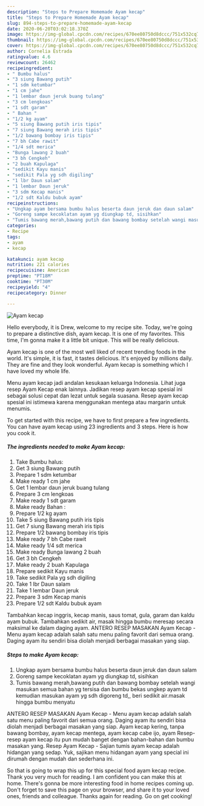 ```yaml
---
description: "Steps to Prepare Homemade Ayam kecap"
title: "Steps to Prepare Homemade Ayam kecap"
slug: 894-steps-to-prepare-homemade-ayam-kecap
date: 2020-06-20T03:02:18.370Z
image: https://img-global.cpcdn.com/recipes/670ee80750d8dccc/751x532cq70/ayam-kecap-foto-resep-utama.jpg
thumbnail: https://img-global.cpcdn.com/recipes/670ee80750d8dccc/751x532cq70/ayam-kecap-foto-resep-utama.jpg
cover: https://img-global.cpcdn.com/recipes/670ee80750d8dccc/751x532cq70/ayam-kecap-foto-resep-utama.jpg
author: Cornelia Estrada
ratingvalue: 4.6
reviewcount: 26462
recipeingredient:
- " Bumbu halus"
- "3 siung Bawang putih"
- "1 sdm ketumbar"
- "1 cm jahe"
- "1 lembar daun jeruk buang tulang"
- "3 cm lengkoas"
- "1 sdt garam"
- " Bahan "
- "1/2 kg ayam"
- "5 siung Bawang putih iris tipis"
- "7 siung Bawang merah iris tipis"
- "1/2 bawang bombay iris tipis"
- "7 bh Cabe rawit"
- "1/4 sdt merica"
- "Bunga lawang 2 buah"
- "3 bh Cengkeh"
- "2 buah Kapulaga"
- "sedikit Kayu manis"
- "sedikit Pala yg sdh digiling"
- "1 lbr Daun salam"
- "1 lembar Daun jeruk"
- "3 sdm Kecap manis"
- "1/2 sdt Kaldu bubuk ayam"
recipeinstructions:
- "Ungkap ayam bersama bumbu halus beserta daun jeruk dan daun salam"
- "Goreng sampe kecoklatan ayam yg diungkap td, sisihkan"
- "Tumis bawang merah,bawang putih dan bawang bombay setelah wangi masukan semua bahan yg tersisa dan bumbu bekas ungkep ayam td kemudian masukan ayam yg sdh digoreng td,, beri sedikit air.masak hingga bumbu menyatu"
categories:
- Recipe
tags:
- ayam
- kecap

katakunci: ayam kecap 
nutrition: 221 calories
recipecuisine: American
preptime: "PT18M"
cooktime: "PT30M"
recipeyield: "4"
recipecategory: Dinner

---
```



![Ayam kecap](https://img-global.cpcdn.com/recipes/670ee80750d8dccc/751x532cq70/ayam-kecap-foto-resep-utama.jpg)

Hello everybody, it is Drew, welcome to my recipe site. Today, we're going to prepare a distinctive dish, ayam kecap. It is one of my favorites. This time, I'm gonna make it a little bit unique. This will be really delicious.

Ayam kecap is one of the most well liked of recent trending foods in the world. It's simple, it is fast, it tastes delicious. It's enjoyed by millions daily. They are fine and they look wonderful. Ayam kecap is something which I have loved my whole life.

Menu ayam kecap jadi andalan kesukaan keluarga Indonesia. Lihat juga resep Ayam Kecap enak lainnya. Jadikan resep ayam kecap spesial ini sebagai solusi cepat dan lezat untuk segala suasana. Resep ayam kecap spesial ini istimewa karena menggunakan mentega atau margarin untuk menumis.


To get started with this recipe, we have to first prepare a few ingredients. You can have ayam kecap using 23 ingredients and 3 steps. Here is how you cook it.

<!--inarticleads1-->

##### The ingredients needed to make Ayam kecap:

1. Take  Bumbu halus:
1. Get 3 siung Bawang putih
1. Prepare 1 sdm ketumbar
1. Make ready 1 cm jahe
1. Get 1 lembar daun jeruk buang tulang
1. Prepare 3 cm lengkoas
1. Make ready 1 sdt garam
1. Make ready  Bahan :
1. Prepare 1/2 kg ayam
1. Take 5 siung Bawang putih iris tipis
1. Get 7 siung Bawang merah iris tipis
1. Prepare 1/2 bawang bombay iris tipis
1. Make ready 7 bh Cabe rawit
1. Make ready 1/4 sdt merica
1. Make ready Bunga lawang 2 buah
1. Get 3 bh Cengkeh
1. Make ready 2 buah Kapulaga
1. Prepare sedikit Kayu manis
1. Take sedikit Pala yg sdh digiling
1. Take 1 lbr Daun salam
1. Take 1 lembar Daun jeruk
1. Prepare 3 sdm Kecap manis
1. Prepare 1/2 sdt Kaldu bubuk ayam


Tambahkan kecap inggris, kecap manis, saus tomat, gula, garam dan kaldu ayam bubuk. Tambahkan sedikit air, masak hingga bumbu meresap secara maksimal ke dalam daging ayam. ANTERO RESEP MASAKAN Ayam Kecap - Menu ayam kecap adalah salah satu menu paling favorit dari semua orang. Daging ayam itu sendiri bisa diolah menjadi berbagai masakan yang siap. 

<!--inarticleads2-->

##### Steps to make Ayam kecap:

1. Ungkap ayam bersama bumbu halus beserta daun jeruk dan daun salam
1. Goreng sampe kecoklatan ayam yg diungkap td, sisihkan
1. Tumis bawang merah,bawang putih dan bawang bombay setelah wangi masukan semua bahan yg tersisa dan bumbu bekas ungkep ayam td kemudian masukan ayam yg sdh digoreng td,, beri sedikit air.masak hingga bumbu menyatu


ANTERO RESEP MASAKAN Ayam Kecap - Menu ayam kecap adalah salah satu menu paling favorit dari semua orang. Daging ayam itu sendiri bisa diolah menjadi berbagai masakan yang siap. Ayam kecap kering, tanpa bawang bombay, ayam kecap mentega, ayam kecap cabe ijo, ayam Resep-resep ayam kecap itu pun mudah banget dengan bahan-bahan dan bumbu masakan yang. Resep Ayam Kecap - Sajian tumis ayam kecap adalah hidangan yang sedap. Yuk, sajikan menu hidangan ayam yang special ini dirumah dengan mudah dan sederhana ini. 

So that is going to wrap this up for this special food ayam kecap recipe. Thank you very much for reading. I am confident you can make this at home. There's gonna be more interesting food in home recipes coming up. Don't forget to save this page on your browser, and share it to your loved ones, friends and colleague. Thanks again for reading. Go on get cooking!
